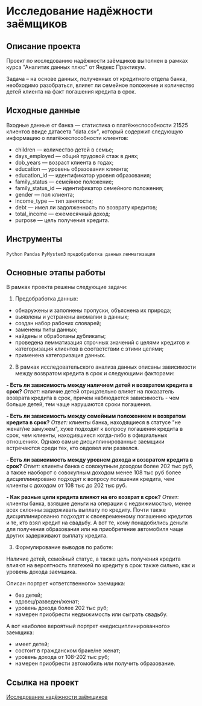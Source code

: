 # Исследование надёжности заёмщиков

## Описание проекта 
Проект по исследованию надёжности заёмщиков выполнен в рамках курса "Аналитик данных плюс" от Яндекс Практикум.

Задача – на основе данных, полученных от кредитного отдела банка, необходимо разобраться, влияет ли семейное положение и количество детей клиента на факт погашения кредита в срок.

## Исходные данные
Входные данные от банка — статистика о платёжеспособности 21525 клиентов ввиде датасета "data.csv", который содержит  следующую информацию о платёжеспособности клиентов:
- children — количество детей в семье;
- days_employed — общий трудовой стаж в днях;
- dob_years — возраст клиента в годах;
- education — уровень образования клиента;
- education_id — идентификатор уровня образования;
- family_status — семейное положение;
- family_status_id — идентификатор семейного положения;
- gender — пол клиента;
- income_type — тип занятости;
- debt — имел ли задолженность по возврату кредитов;
- total_income — ежемесячный доход;
- purpose — цель получения кредита.

## Инструменты
```Python``` ```Pandas``` ```PyMystem3``` ```предобработка данных``` ```лемматизация``` 


## Основные этапы работы
В рамках проекта решены следующие задачи:
1.	Предобработка данных:
- обнаружены и заполнены пропуски, объяснена их природа;
- выявлены и устранены аномалии в данных;
- создан набор рабочих словарей;
- заменены типы данных;
- найдены и обработаны дубликаты;
- проведена лемматизация строчных значений с целями кредитов и категоризация клиентов в соответствии с этими целями;
- применена категоризация данных.
2.	В рамках исследовательского анализа данных описаны зависимости между возвратом кредита в срок и следующими факторами:

**- Есть ли зависимость между наличием детей и возвратом кредита в срок?**
*Ответ:* наличие детей отрицательно влияет на показатель возврата кредита в срок, причем наблюдается зависимость - чем больше детей, тем чаще нарушаются сроки погашения.

**- Есть ли зависимость между семейным положением и возвратом кредита в срок?**
*Ответ:* клиенты банка, находящиеся в статусе "не женат/не замужем", хуже подходят к вопросу погашения кредита в срок, чем клиенты, находившиеся когда-либо в официальных отношениях. Однако самые дисциплинированные заемщики встречаются среди тех, кто овдовел или развелся.

**- Есть ли зависимость между уровнем дохода и возвратом кредита в срок?**
*Ответ:* клиенты банка с совокупным доходом более 202 тыс руб, а также наоборот с совокупным доходом менее 108 тыс руб более дисциплинировано подходят к вопросу погашения кредита, чем клиенты с доходом от 108 тыс до 202 тыс руб.

**- Как разные цели кредита влияют на его возврат в срок?**
*Ответ:* клиенты банка, взявшие деньги на операции с недвижимостью, менее всех склонны задерживать выплату по кредиту. Почти также дисциплинированно подходят к своевременному погашению кредитов и те, кто взял кредит на свадьбу. А вот те, кому понадобились деньги для получения образования или на приобретение автомобиля чаще других задерживают выплату кредита.


3.	Формулирование выводов по работе:

Наличие детей, семейный статус, а также цель получения кредита влияют на вероятность платежей по кредиту в срок также сильно, как и уровень дохода заемщика.

Описан портрет «ответственного» заемщика:
- без детей;
- вдовец/разведен/женат;
- уровень дохода более 202 тыс руб;
- намерен приобрести недвижимость или сыграть свадьбу.

А вот наиболее вероятный портрет «недисциплинированного» заемщика:
- имеет детей;
- состоит в гражданском браке/не женат;
- уровень дохода от 108-202 тыс руб;
- намерен приобрести автомобиль или получить образование. 

## Ссылка на проект
[Исследование надёжности заёмщиков](https://github.com/Veronikask/Yandex-Practikum/blob/f92f2571cb030c1866bd54c3ce65a18bd688ecf6/%D0%9F%D1%80%D0%BE%D0%B5%D0%BA%D1%82%202:%20%D0%98%D1%81%D1%81%D0%BB%D0%B5%D0%B4%D0%BE%D0%B2%D0%B0%D0%BD%D0%B8%D0%B5%20%D0%BD%D0%B0%D0%B4%D1%91%D0%B6%D0%BD%D0%BE%D1%81%D1%82%D0%B8%20%D0%B7%D0%B0%D1%91%D0%BC%D1%89%D0%B8%D0%BA%D0%BE%D0%B2/%D0%98%D1%81%D1%81%D0%BB%D0%B5%D0%B4%D0%BE%D0%B2%D0%B0%D0%BD%D0%B8%D0%B5%20%D0%BD%D0%B0%D0%B4%D1%91%D0%B6%D0%BD%D0%BE%D1%81%D1%82%D0%B8%20%D0%B7%D0%B0%D1%91%D0%BC%D1%89%D0%B8%D0%BA%D0%BE%D0%B2.md)
